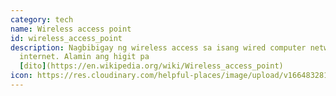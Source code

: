 ```yaml
---
category: tech
name: Wireless access point
id: wireless_access_point
description: Nagbibigay ng wireless access sa isang wired computer network, o sa
  internet. Alamin ang higit pa
  [dito](https://en.wikipedia.org/wiki/Wireless_access_point)
icon: https://res.cloudinary.com/helpful-places/image/upload/v1664832813/dtpr-icons/tech/wave_bmvtme.svg
---
```

